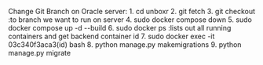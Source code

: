 Change Git Branch on Oracle server:
    1. cd unboxr
    2. git fetch
    3. git checkout :to branch we want to run on server
    4. sudo docker compose down
    5. sudo docker compose up -d --build
    6. sudo docker ps :lists out all running containers and get backend container id
    7. sudo docker exec -it 03c340f3aca3(id) bash
    8. python manage.py makemigrations
    9. python manage.py migrate


